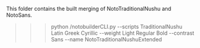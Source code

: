 This folder contains the built merging of NotoTraditionalNushu and NotoSans.

>>> python /notobuilderCLI.py --scripts TraditionalNushu Latin Greek Cyrillic --weight Light Regular Bold --contrast Sans --name NotoTraditionalNushuExtended